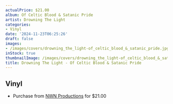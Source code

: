```yaml
---
actualPrice: $21.00
album: Of Celtic Blood & Satanic Pride
artist: Drowning The Light
categories:
- Vinyl
date: '2024-11-23T06:25:26'
draft: false
images:
- /images/covers/drowning_the_light-of_celtic_blood_&_satanic_pride.jpg
inStock: true
thumbnailImage: /images/covers/drowning_the_light-of_celtic_blood_&_satanic_pride-thumb.jpg
title: Drowning The Light - Of Celtic Blood & Satanic Pride
---
```


## Vinyl
* Purchase from [NWN Productions](http://shop.nwnprod.com/index.php?route=product/product&path=75&product_id=52929&sort=pd.name&order=ASC) for $21.00
